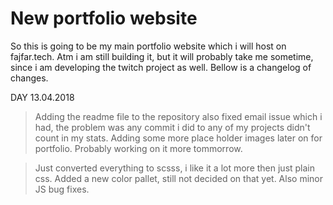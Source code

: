 # New portfolio website

So this is going to be my main portfolio website which i will host on fajfar.tech. Atm i am still building it, but it will probably take me sometime, since i am developing the twitch project as well. Bellow is a changelog of changes.

DAY 13.04.2018

> Adding the readme file to the repository also fixed email issue which i had, the problem was any commit i did to any of my projects didn't count in my stats. Adding some more place holder images later on for portfolio. Probably working on it more tommorrow. 

> Just converted everything to scsss, i like it a lot more then just plain css. Added a new color pallet, still not decided on that yet. Also minor JS bug fixes.
